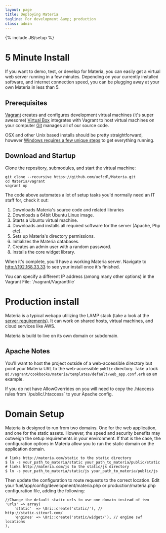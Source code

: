 ```yaml
---
layout: page
title: Deploying Materia
tagline: For development &amp; production
class: admin
---
```

{% include JB/setup %}

# 5 Minute Install #

If you want to demo, test, or develop for Materia, you can easily get a virtual web server running in a few minutes. Depending on your currently installed software, and internet connection speed, you can be plugging away at your own Materia in less than 5.

## Prerequisites ##

[Vagrant](http://vagrantup.com/) creates and configures development virtual machines (it's super awesome)
[Virtual Box](https://www.virtualbox.org/) integrates with Vagrant to host virtual machines on your computer
[Git](http://git-scm.com/) manages all of our source code.

<aside>
	OSX and other Unix based installs should be pretty straightforward, however
	<a href="windows-vagrant-setup.html">Windows requires a few unique steps</a>
	to get everything running.
</aside>

## Download and Startup ##

Clone the repository, submodules, and start the virtual machine:

<pre><code class="bash">git clone --recursive https://github.com/ucfcdl/Materia.git
cd Materia/vagrant
vagrant up
</code></pre>

The code above automates a lot of setup tasks you'd normally need an IT staff for, check it out:

1. Downloads Materia's source code and related libraries
2. Downloads a 64bit Ubuntu Linux image.
3. Starts a Ubuntu virtual machine.
4. Downloads and installs all required software for the server (Apache, Php etc).
5. Sets up Materia's directory permissions.
6. Initializes the Materia databases.
7. Creates an admin user with a random password.
8. Installs the core widget library.

When it's complete, you'll have a working Materia server. Navigate to <a target="_blank" href="http://192.168.33.33">http://192.168.33.33</a> to see your install once it's finished.

<aside>
	You can specify a different IP address (among many other options) in the Vagrant File: `/vagrant/Vagrantfile`
</aside>

# Production install #

Materia is a typical webapp utilizing the LAMP stack (take a look at the [server requirements]({{BASE_PATH}}/develop/server-requirements.html#production)). It can work on shared hosts, virtual machines, and cloud services like AWS.

Materia is build to live on its own domain or subdomain.

## Apache Notes ##
You'll want to host the project outside of a web-accessible directory but point your Materia URL to the web-accessible `public` directory. Take a look at `/vagrant/cookbooks/materia/templates/default/web_app.conf.erb` as an example.

<aside>
	If you do not have AllowOverrides on you will need to copy the .htaccess rules from `/public/.htaccess` to your Apache config.
</aside>

# Domain Setup #

Materia is designed to run from two domains.  One for the web application, and one for the static assets.  However, the speed and security benefits may outweigh the setup requirements in your environment.  If that is the case, the configuration options in Materia allow you to run the static domain on the application domain.

<pre><code class="bash"># links http://materia.com/static to the static directory
$ ln -s your_path_to_materia/static your_path_to_materia/public/static
# links http://materia.com/js to the static/js directory
$ ln -s your_path_to_materia/static/js your_path_to_materia/public/js
</code></pre>

Then update the configuration to route requests to the correct location.  Edit your fuel/app/config/development/materia.php or production/materia.php configuration file, adding the following:

<pre><code class="php">//Change the default static urls to use one domain instead of two
'urls' => array(
	'static'  => \Uri::create('static/'), // http://static.siteurl.com/
	'engines' => \Uri::create('static/widget/'), // engine swf locations
),
</code></pre>